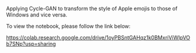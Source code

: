 Applying Cycle-GAN to transform the style of Apple emojis to those of Windows and vice versa.

To view the notebook, please follow the link below:

https://colab.research.google.com/drive/1oyPBSntGAHqz1k0BMxriViWIpVOb7SNp?usp=sharing 


